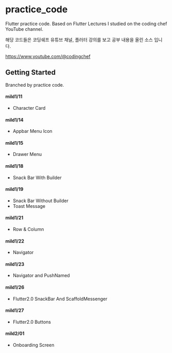 # practice_code

Flutter practice code.
Based on Flutter Lectures I studied on the coding chef YouTube channel.

해당 코드들은 코딩쉐프 유튜브 채널, 플러터 강의를 보고 공부 내용을 올린 소스 입니다.

https://www.youtube.com/@codingchef

## Getting Started
Branched by practice code.

#### mild1/11 <br>
* Character Card

#### mild1/14 <br>
* Appbar Menu Icon

#### mild1/15 <br>
* Drawer Menu

#### mild1/18 <br>
* Snack Bar With Builder

#### mild1/19 <br>
* Snack Bar Without Builder
* Toast Message

#### mild1/21 <br>
* Row & Column

#### mild1/22 <br>
* Navigator

#### mild1/23 <br>
* Navigator and PushNamed

#### mild1/26 <br>
* Flutter2.0 SnackBar And ScaffoldMessenger

#### mild1/27 <br>
* Flutter2.0 Buttons

#### mild2/01 <br>
* Onboarding Screen